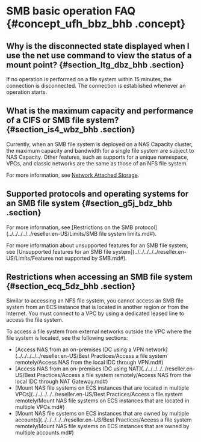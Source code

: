 # SMB basic operation FAQ {#concept_ufh_bbz_bhb .concept}

## Why is the disconnected state displayed when I use the net use command to view the status of a mount point? {#section_ltg_dbz_bhb .section}

If no operation is performed on a file system within 15 minutes, the connection is disconnected. The connection is established whenever an operation starts.

## What is the maximum capacity and performance of a CIFS or SMB file system? {#section_is4_wbz_bhb .section}

Currently, when an SMB file system is deployed on a NAS Capacity cluster, the maximum capacity and bandwidth for a single file system are subject to NAS Capacity. Other features, such as supports for a unique namespace, VPCs, and classic networks are the same as those of an NFS file system.

For more information, see [Network Attached Storage](https://www.aliyun.com/price/product#/nas/detail).

## Supported protocols and operating systems for an SMB file system {#section_g5j_bdz_bhb .section}

For more information, see [Restrictions on the SMB protocol](../../../../../reseller.en-US/Limits/SMB file system limits.md#).

For more information about unsupported features for an SMB file system, see [Unsupported features for an SMB file system](../../../../../reseller.en-US/Limits/Features not supported by SMB.md#).

## Restrictions when accessing an SMB file system {#section_ecq_5dz_bhb .section}

Similar to accessing an NFS file system, you cannot access an SMB file system from an ECS instance that is located in another region or from the Internet. You must connect to a VPC by using a dedicated leased line to access the file system.

To access a file system from external networks outside the VPC where the file system is located, see the following sections:

-   [Access NAS from an on-premises IDC using a VPN network](../../../../../reseller.en-US/Best Practices/Access a file system remotely/Access NAS from the local IDC through VPN.md#)
-   [Access NAS from an on-premises IDC using NAT](../../../../../reseller.en-US/Best Practices/Access a file system remotely/Access NAS from the local IDC through NAT Gateway.md#)
-   [Mount NAS file systems on ECS instances that are located in multiple VPCs](../../../../../reseller.en-US/Best Practices/Access a file system remotely/Mount NAS file systems on ECS instances that are located in multiple VPCs.md#)
-   [Mount NAS file systems on ECS instances that are owned by multiple accounts](../../../../../reseller.en-US/Best Practices/Access a file system remotely/Mount NAS file systems on ECS instances that are owned by multiple accounts.md#)

